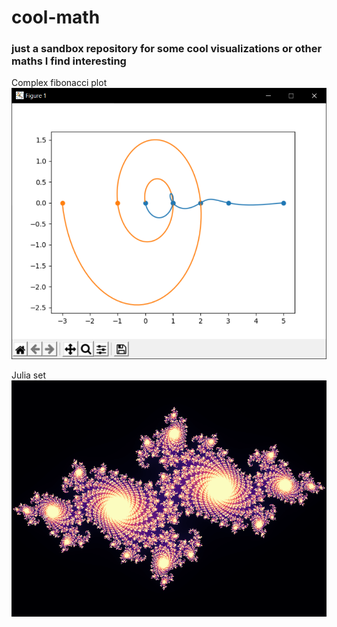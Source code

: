 # cool-math
### just a sandbox repository for some cool visualizations or other maths I find interesting

Complex fibonacci plot\
![complex_fib](https://raw.githubusercontent.com/lilweege/cool-math/master/complex_fib.png)

Julia set\
![julia_set](https://raw.githubusercontent.com/lilweege/cool-math/master/julia_set.png)
